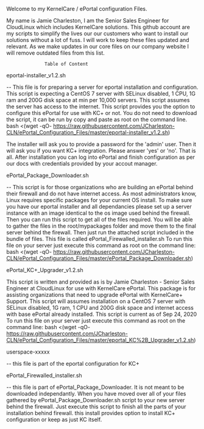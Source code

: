 Welcome to my KernelCare / ePortal configuration Files.

My name is Jamie Charleston, I am the Senior Sales Engineer for CloudLinux which includes KernelCare solutions. This github account are my scripts to simplify the lives our our customers who want to install our solutions without a lot of fuss. I will work to keep these files updated and relevant. As we make updates in our core files on our company website I will remove outdated files from this list.

                  Table of Content

eportal-installer_v1.2.sh  

--  This file is for preparing a server for eportal installation and configuration. This script is expecting a CentOS 7 server with SELinux disabled, 1 CPU, 1G ram and 200G disk space at min per 10,000 servers. This script assumes the server has access to the internet. This script provides you the option to configure this ePortal for use with KC+ or not.
You do not need to download the script, it can be run by copy and paste as root on the command line.   bash <(wget -qO- https://raw.githubusercontent.com/JCharleston-CLN/ePortal_Configuration_Files/master/eportal-installer_v1.2.sh)

 The installer will ask you to provide a password for the 'admin' user. Then it will ask you if you want KC+ integration. Please answer 'yes' or 'no'. That is all. After installation you can log into ePortal and finish configuration as per our docs with credentials provided by your accout manager.



 ePortal_Package_Downloader.sh  
 
 
 -- This script is for those organizations who are building an ePortal behind their firewall and do not have internet access. As most administrators know, Linux requires specific packages for your current OS install. To make sure you have our eportal installer and all dependancies please set up a server instance with an image identical to the os image used behind the firewall. Then you can run this script to get all of the files required. You will be able to gather the files in the root/mypackages folder and move them to the final server behind the firewall. Then just run the attached script included in the bundle of files. This file is called ePortal_Firewalled_installer.sh To run this file on your server just execute this command as root on the command line:  bash <(wget -qO- https://raw.githubusercontent.com/JCharleston-CLN/ePortal_Configuration_Files/master/ePortal_Package_Downloader.sh)


ePortal_KC+_Upgrader_v1.2.sh  

This script is written and provided as is by Jamie Charleston - Senior Sales Engineer at CloudLinux for use with KernelCare ePortal.
This package is for assisting organizations that need to upgrade ePortal with KernelCare+ Support. This script will assumes installation
on a CentOS 7 server with SELinux disabled, 1G ram, 1 CPU and 200G disk space and internet access with base ePortal already installed.
This script is current as of Sep 24, 2020
To run this file on your server just execute this command as root on the command line: bash <(wget -qO- https://raw.githubusercontent.com/JCharleston-CLN/ePortal_Configuration_Files/master/eportal_KC%2B_Upgrader_v1.2.sh)




 userspace-xxxxx  
 
 
 -- this file is part of the eportal configuration for KC+


 ePortal_Firewalled_installer.sh
 
 
 -- this file is part of ePortal_Package_Downloader. It is not meant to be downloaded independantly. When you have moved over all of your files gathered by ePortal_Package_Downloader.sh script to your new server behind the firewall. Just execute this script to finish all the parts of your installation behind firewall. this install provides option to install KC+ configuration or keep as just KC itself.
 

